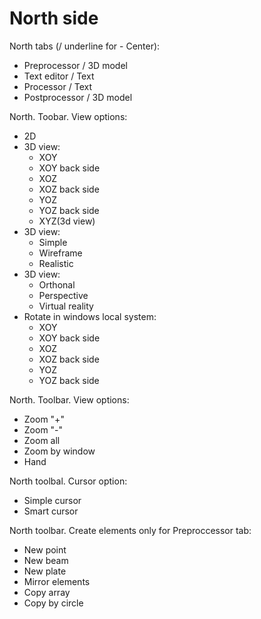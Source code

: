 # North side

North tabs (/ underline for - Center):
- Preprocessor / 3D model
- Text editor  / Text
- Processor / Text
- Postprocessor / 3D model

North. Toobar. View options:
- 2D
- 3D view:
	- XOY
	- XOY back side
	- XOZ 
	- XOZ back side
	- YOZ
	- YOZ back side
	- XYZ(3d view)
- 3D view:
	- Simple
	- Wireframe
	- Realistic
- 3D view:
	- Orthonal
	- Perspective
	- Virtual reality
- Rotate in windows local system:
	- XOY
	- XOY back side
	- XOZ 
	- XOZ back side
	- YOZ
	- YOZ back side

North. Toolbar. View options:
- Zoom "+"
- Zoom "-"
- Zoom all
- Zoom by window
- Hand

North toolbal. Cursor option:
- Simple cursor
- Smart cursor

North toolbar. Create elements only for Preproccessor tab:
- New point
- New beam
- New plate
- Mirror elements
- Copy array
- Copy by circle
